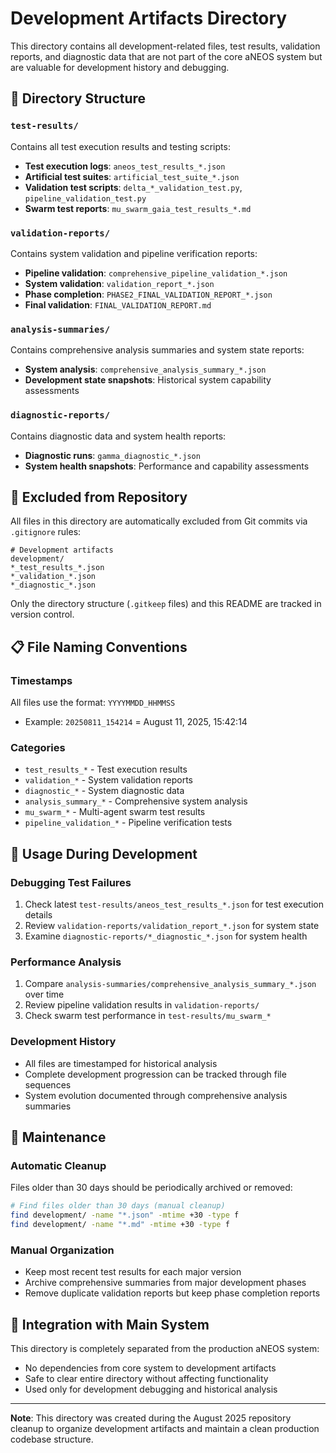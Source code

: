 # Development Artifacts Directory

This directory contains all development-related files, test results, validation reports, and diagnostic data that are not part of the core aNEOS system but are valuable for development history and debugging.

## 📂 Directory Structure

### `test-results/`
Contains all test execution results and testing scripts:
- **Test execution logs**: `aneos_test_results_*.json`
- **Artificial test suites**: `artificial_test_suite_*.json`  
- **Validation test scripts**: `delta_*_validation_test.py`, `pipeline_validation_test.py`
- **Swarm test reports**: `mu_swarm_gaia_test_results_*.md`

### `validation-reports/`
Contains system validation and pipeline verification reports:
- **Pipeline validation**: `comprehensive_pipeline_validation_*.json`
- **System validation**: `validation_report_*.json`
- **Phase completion**: `PHASE2_FINAL_VALIDATION_REPORT_*.json`
- **Final validation**: `FINAL_VALIDATION_REPORT.md`

### `analysis-summaries/`
Contains comprehensive analysis summaries and system state reports:
- **System analysis**: `comprehensive_analysis_summary_*.json`
- **Development state snapshots**: Historical system capability assessments

### `diagnostic-reports/`
Contains diagnostic data and system health reports:
- **Diagnostic runs**: `gamma_diagnostic_*.json`
- **System health snapshots**: Performance and capability assessments

## 🚫 Excluded from Repository

All files in this directory are automatically excluded from Git commits via `.gitignore` rules:
```
# Development artifacts
development/
*_test_results_*.json
*_validation_*.json
*_diagnostic_*.json
```

Only the directory structure (`.gitkeep` files) and this README are tracked in version control.

## 📋 File Naming Conventions

### Timestamps
All files use the format: `YYYYMMDD_HHMMSS`
- Example: `20250811_154214` = August 11, 2025, 15:42:14

### Categories
- `test_results_*` - Test execution results
- `validation_*` - System validation reports  
- `diagnostic_*` - System diagnostic data
- `analysis_summary_*` - Comprehensive system analysis
- `mu_swarm_*` - Multi-agent swarm test results
- `pipeline_validation_*` - Pipeline verification tests

## 🔬 Usage During Development

### Debugging Test Failures
1. Check latest `test-results/aneos_test_results_*.json` for test execution details
2. Review `validation-reports/validation_report_*.json` for system state
3. Examine `diagnostic-reports/*_diagnostic_*.json` for system health

### Performance Analysis
1. Compare `analysis-summaries/comprehensive_analysis_summary_*.json` over time
2. Review pipeline validation results in `validation-reports/`
3. Check swarm test performance in `test-results/mu_swarm_*`

### Development History
- All files are timestamped for historical analysis
- Complete development progression can be tracked through file sequences
- System evolution documented through comprehensive analysis summaries

## 🧹 Maintenance

### Automatic Cleanup
Files older than 30 days should be periodically archived or removed:
```bash
# Find files older than 30 days (manual cleanup)
find development/ -name "*.json" -mtime +30 -type f
find development/ -name "*.md" -mtime +30 -type f
```

### Manual Organization
- Keep most recent test results for each major version
- Archive comprehensive summaries from major development phases
- Remove duplicate validation reports but keep phase completion reports

## 🔄 Integration with Main System

This directory is completely separated from the production aNEOS system:
- No dependencies from core system to development artifacts
- Safe to clear entire directory without affecting functionality
- Used only for development debugging and historical analysis

---

**Note**: This directory was created during the August 2025 repository cleanup to organize development artifacts and maintain a clean production codebase structure.
